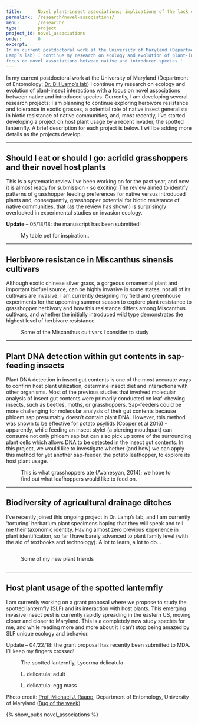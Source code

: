 ```yaml
---
title:      Novel plant-insect associations; implications of the lack of coevolution
permalink:  /research/novel-associations/
menu:       /research/
type:       project
project_id: novel_associations
order:      0
excerpt:    '
In my current postdoctoral work at the University of Maryland (Department of Entomology; Dr. Bill
Lamp’s lab) I continue my research on ecology and evolution of plant-insect interactions with a
focus on novel associations between native and introduced species.'
---
```


In my current postdoctoral work at the University of Maryland (Department of Entomology; [Dr. Bill
Lamp’s lab](http://www.clfs.umd.edu/entm/lamp/index.html)) I continue my research on ecology and
evolution of plant-insect interactions with a focus on novel associations between native and
introduced species. Currently, I am developing several research projects: I am planning to continue
exploring herbivore resistance and tolerance in exotic grasses, a potential role of native insect
generalists in biotic resistance of native communities, and, most recently, I’ve started developing
a project on host plant usage by a recent invader, the spotted lanternfly. A brief description for
each project is below. I will be adding more details as the projects develop.

<hr>

## Should I eat or should I go: acridid grasshoppers and their novel host plants
This is a systematic review I’ve been working on for the past year, and now it is almost ready for
submission - so exciting! The review  aimed to identify patterns of grasshopper feeding preferences
for native versus introduced plants and, consequently, grasshopper potential for biotic resistance
of native communities, that (as the review has shown) is surprisingly overlooked in experimental
studies on invasion ecology.

**Update** – 05/18/18: the manuscript has been submitted!

<div class="row">
  <div class="col-sm">
    <figure class="text-center">
    <img class="ic4f-mtrig ic4f-zoomin figure-img img-fluid ic4f-max-height-md"
    src="{{ '/assets/content/projects/novel_associations/img-5.jpg' | relative_url }}" alt="">
    <figcaption class="figure-caption">My table pet for inspiration..
    </figcaption>
    </figure>
  </div>
</div>

<hr>

## Herbivore resistance in Miscanthus sinensis cultivars
Although exotic chinese silver grass, a gorgeous ornamental plant and important biofuel source, can
be highly invasive in some states, not all of its cultivars are invasive. I am currently designing
my field and greenhouse experiments for the upcoming summer season to explore plant resistance to
grasshopper herbivory and how this resistance differs among Miscanthus cultivars, and whether the
initially introduced wild type demonstrates the highest level of herbivore resistance.

<div class="row">
  <div class="col-sm">
    <figure class="text-center">
    <img class="ic4f-mtrig ic4f-zoomin figure-img img-fluid ic4f-max-height-md"
    src="{{ '/assets/content/projects/novel_associations/img-2.png' | relative_url }}" alt="">
    <figcaption class="figure-caption">Some of the Miscanthus cultivars I consider to study
    </figcaption>
    </figure>
  </div>
</div>

<hr>

## Plant DNA detection within gut contents in sap-feeding insects
Plant DNA detection in insect gut contents is one of the most accurate ways to confirm host plant
utilization, determine insect diet and interactions with other organisms. Most of the previous
studies that involved molecular analysis of insect gut contents were primarily conducted on
leaf-chewing insects, such as beetles, moths, or grasshoppers. Sap-feeders could be more challenging
for molecular analysis of their gut contents because phloem sap presumably doesn’t contain plant
DNA. However, this method was shown to be effective for potato psyllids (Cooper et al 2016) -
apparently, while feeding an insect stylet (a piercing mouthpart) can consume not only phloem sap
but can also pick up some of the surrounding plant cells which allows DNA to be detected in the
insect gut contents. In this project, we would like to investigate whether (and how) we can apply
this method for yet another sap-feeder, the potato leafhopper, to explore its host plant usage. 

<div class="row">
  <div class="col-sm">
    <figure class="text-center">
    <img class="ic4f-mtrig ic4f-zoomin figure-img img-fluid ic4f-max-height-md"
    src="{{ '/assets/content/projects/novel_associations/img-9.jpg' | relative_url }}" alt="">
    <figcaption class="figure-caption">This is what grasshoppers ate (Avanesyan, 2014); we hope to
    find out what leafhoppers would like to feed on.
    </figcaption>
    </figure>
  </div>
</div>

<hr>

## Biodiversity of agricultural drainage ditches 
I’ve recently joined this ongoing project in Dr. Lamp’s lab, and I am currently ‘torturing’
herbarium plant specimens hoping that they will speak and tell me their taxonomic identity. Having
almost zero previous experience in plant identification, so far I have barely advanced to plant
family level (with the aid of textbooks and technology). A lot to learn, a lot to do…

<div class="row">
  <div class="col-sm">
    <figure class="text-right">
    <img class="ic4f-mtrig ic4f-zoomin figure-img img-fluid ic4f-max-height-md"
    src="{{ '/assets/content/projects/novel_associations/img-8.jpg' | relative_url }}" alt="">
    <figcaption class="figure-caption">
    </figcaption>
    </figure>
  </div>
  <div class="col-sm">
    <figure class="text-center">
    <img class="ic4f-mtrig ic4f-zoomin figure-img img-fluid ic4f-max-height-md"
    src="{{ '/assets/content/projects/novel_associations/img-4.jpg' | relative_url }}" alt="">
    <figcaption class="figure-caption">Some of my new plant friends
    </figcaption>
    </figure>
  </div>
  <div class="col-sm">
    <figure class="text-left">
    <img class="ic4f-mtrig ic4f-zoomin figure-img img-fluid ic4f-max-height-md"
    src="{{ '/assets/content/projects/novel_associations/img-6.jpg' | relative_url }}" alt="">
    <figcaption class="figure-caption">
    </figcaption>
    </figure>
  </div>
</div>

<hr>

## Host plant usage of the spotted lanternfly 
I am currently working on a grant proposal where we propose to study the spotted lanternfly (SLF)
and its interaction with host plants. This emerging invasive insect pest is currently rapidly
spreading in the eastern US, moving closer and closer to Maryland. This is a completely new study
species for me, and while reading more and more about it I can’t stop being amazed by SLF unique
ecology and behavior. 

Update – 04/22/18: the grant proposal has recently been submitted to MDA. I’ll keep my fingers
crossed!

<div class="row">
  <div class="col-sm">
    <figure class="text-center">
    <img class="ic4f-mtrig ic4f-zoomin figure-img img-fluid ic4f-max-height-md"
    src="{{ '/assets/content/projects/novel_associations/img-1.jpg' | relative_url }}" alt="">
    <figcaption class="figure-caption">The spotted lanternfly, Lycorma delicatula
    </figcaption>
    </figure>
  </div>
  <div class="col-sm">
    <figure class="text-center">
    <img class="ic4f-mtrig ic4f-zoomin figure-img img-fluid ic4f-max-height-md"
    src="{{ '/assets/content/projects/novel_associations/img-3.jpg' | relative_url }}" alt="">
    <figcaption class="figure-caption">L. delicatula: adult 
    </figcaption>
    </figure>
  </div>
  <div class="col-sm">
    <figure class="text-center">
    <img class="ic4f-mtrig ic4f-zoomin figure-img img-fluid ic4f-max-height-md"
    src="{{ '/assets/content/projects/novel_associations/img-7.jpg' | relative_url }}" alt="">
    <figcaption class="figure-caption">L. delicatula: egg mass
    </figcaption>
    </figure>
  </div>
</div>

Photo credit: [Prof. Michael J. Raupp](http://entomology.umd.edu/raupp-michael-j.html), Department
of Entomology, University of Maryland ([Bug of the
week](http://bugoftheweek.com/blog/2018/3/16/help-find-the-spotted-lanternfly-ilycorma-delicatulai)).


<div class="ic4f-pubs-project"> {% show_pubs novel_associations %} </div>
